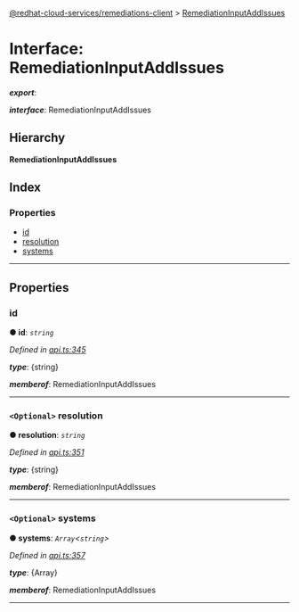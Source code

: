 [@redhat-cloud-services/remediations-client](../README.md) > [RemediationInputAddIssues](../interfaces/remediationinputaddissues.md)

# Interface: RemediationInputAddIssues

*__export__*: 

*__interface__*: RemediationInputAddIssues

## Hierarchy

**RemediationInputAddIssues**

## Index

### Properties

* [id](remediationinputaddissues.md#id)
* [resolution](remediationinputaddissues.md#resolution)
* [systems](remediationinputaddissues.md#systems)

---

## Properties

<a id="id"></a>

###  id

**● id**: *`string`*

*Defined in [api.ts:345](https://github.com/RedHatInsights/javascript-clients/blob/master/packages/remediations/api.ts#L345)*

*__type__*: {string}

*__memberof__*: RemediationInputAddIssues

___
<a id="resolution"></a>

### `<Optional>` resolution

**● resolution**: *`string`*

*Defined in [api.ts:351](https://github.com/RedHatInsights/javascript-clients/blob/master/packages/remediations/api.ts#L351)*

*__type__*: {string}

*__memberof__*: RemediationInputAddIssues

___
<a id="systems"></a>

### `<Optional>` systems

**● systems**: *`Array`<`string`>*

*Defined in [api.ts:357](https://github.com/RedHatInsights/javascript-clients/blob/master/packages/remediations/api.ts#L357)*

*__type__*: {Array}

*__memberof__*: RemediationInputAddIssues

___

